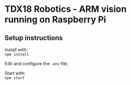 # TDX18 Robotics - ARM vision running on Raspberry Pi

## Setup instructions
Install with:<br/>
`npm install`

Edit and configure the `.env` file.

Start with:<br/>
`npm start`
